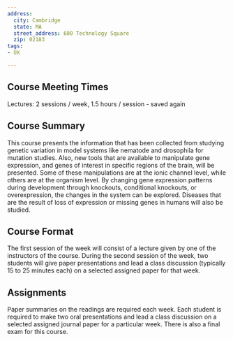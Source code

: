 ```yaml
---
address:
  city: Cambridge
  state: MA
  street_address: 600 Technology Square
  zip: 02183
tags:
- UX

---
```

## Course Meeting Times

Lectures: 2 sessions / week, 1.5 hours / session - saved again

## Course Summary

This course presents the information that has been collected from studying genetic variation in model systems like nematode and drosophila for mutation studies. Also, new tools that are available to manipulate gene expression, and genes of interest in specific regions of the brain, will be presented. Some of these manipulations are at the ionic channel level, while others are at the organism level. By changing gene expression patterns during development through knockouts, conditional knockouts, or overexpression, the changes in the system can be explored. Diseases that are the result of loss of expression or missing genes in humans will also be studied.

## Course Format

The first session of the week will consist of a lecture given by one of the instructors of the course. During the second session of the week, two students will give paper presentations and lead a class discussion (typically 15 to 25 minutes each) on a selected assigned paper for that week.

## Assignments

Paper summaries on the readings are required each week. Each student is required to make two oral presentations and lead a class discussion on a selected assigned journal paper for a particular week. There is also a final exam for this course.